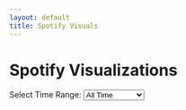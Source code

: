 ```yaml
---
layout: default
title: Spotify Visuals
---
```


<div class="container mt-5">
        <h1>Spotify Visualizations</h1>
        <div class="mb-3">
            <label for="timeRange" class="form-label">Select Time Range:</label>
            <select class="form-select" id="timeRange">
                <option value="all_time">All Time</option>
                <option value="past_year">Past Year</option>
                <option value="past_6_months">Past 6 Months</option>
            </select>
        </div>
        <div id="topArtistsChart" class="chart-container"></div>
        <div id="topTracksChart" class="chart-container"></div>
        <div id="topResultsTable" class="table-container"></div>
    </div>

<script src="https://cdn.jsdelivr.net/npm/bootstrap@5.3.3/dist/js/bootstrap.bundle.min.js"></script>
<script src="https://cdn.plot.ly/plotly-latest.min.js"></script>
<script src="/Site/projects/spotify-visualizations/js/spotify-viz.js"></script>

